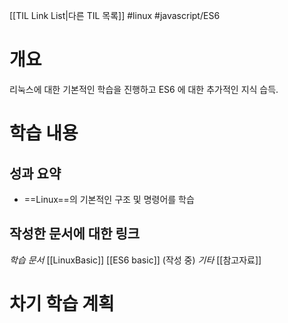 [[TIL Link List|다른 TIL 목록]]
#linux #javascript/ES6

# 개요
리눅스에 대한 기본적인 학습을 진행하고 ES6 에 대한 추가적인 지식 습득.

# 학습 내용
## 성과 요약
- ==Linux==의 기본적인 구조 및 명령어를 학습

## 작성한 문서에 대한 링크
*학습 문서*
[[LinuxBasic]]
[[ES6 basic]] (작성 중)
*기타*
[[참고자료]]

# 차기 학습 계획